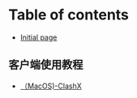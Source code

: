 # Table of contents

* [Initial page](README.md)

## 客户端使用教程

* [（MacOS\)-ClashX](ke-hu-duan-shi-yong-jiao-cheng/macos-clashx.md)

